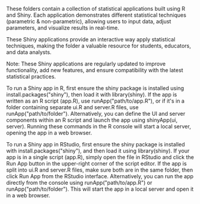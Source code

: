 These folders contain a collection of statistical applications built using R and Shiny. Each application demonstrates different statistical techniques (parametric & non-parametric), 
allowing users to input data, adjust parameters, and visualize results in real-time.

These Shiny applications provide an interactive way apply statistical techniques, making the folder a valuable resource for students, educators, and data analysts.

Note: These Shiny applications are regularly updated to improve functionality, add new features, and ensure compatibility with the latest statistical practices.

To run a Shiny app in R, first ensure the shiny package is installed using install.packages("shiny"), then load it with library(shiny). If the app is written as an R script (app.R), use runApp("path/to/app.R"), or if it's in a folder containing separate ui.R and server.R files, use runApp("path/to/folder"). Alternatively, you can define the UI and server components within an R script and launch the app using shinyApp(ui, server). Running these commands in the R console will start a local server, opening the app in a web browser.

To run a Shiny app in RStudio, first ensure the shiny package is installed with install.packages("shiny"), and then load it using library(shiny). If your app is in a single script (app.R), simply open the file in RStudio and click the Run App button in the upper-right corner of the script editor. If the app is split into ui.R and server.R files, make sure both are in the same folder, then click Run App from the RStudio interface. Alternatively, you can run the app directly from the console using runApp("path/to/app.R") or runApp("path/to/folder"). This will start the app in a local server and open it in a web browser.
